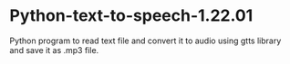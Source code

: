 # Python-text-to-speech-1.22.01
Python program to read text file and convert it to audio using gtts library and save it as .mp3 file.
